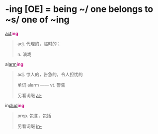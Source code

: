 # -ing [OE] = being ~/ one belongs to ~s/ one of ~ing

[act](_act_.md)<b style="color: #C71585;">ing</b>
> adj. 代理的，临时的；
>
> n. 演戏

al[arm](_arm_.md)<b style="color: #C71585;">ing</b>
> adj. 惊人的，告急的，令人担忧的
>
> 单词 alarm —— vt. 警告
>
> 另看词缀 [al-](ad-.md)

in[clud](_clud_.md)<b style="color: #C71585;">ing</b>
> prep. 包含，包括
>
> 另看词缀 [in-](in-.2.md)